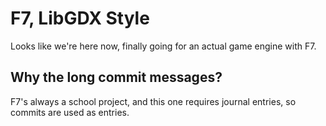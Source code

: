 # F7, LibGDX Style

Looks like we're here now, finally going for an actual game engine with F7.

## Why the long commit messages?

F7's always a school project, and this one requires
journal entries, so commits are used as entries.

